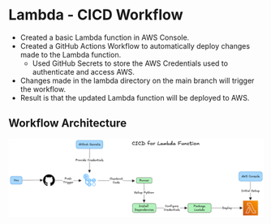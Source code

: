 # Lambda - CICD Workflow

- Created a basic Lambda function in AWS Console.
- Created a GitHub Actions Workflow to automatically deploy changes made to the Lambda function.
  - Used GitHub Secrets to store the AWS Credentials used to authenticate and access AWS.
- Changes made in the lambda directory on the main branch will trigger the workflow.
- Result is that the updated Lambda function will be deployed to AWS.

## Workflow Architecture

![Workflow Architecture](./images/github-actions-lambda-workflow.png)
